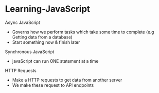 # Learning-JavaScript

Async JavaScript
- Governs how we perform tasks which take some time to complete 
	(e.g Getting data from a database)
- Start something now & finish later

Synchronous JavaScript
- javaScript can run ONE statement at a time

HTTP Requests 
- Make a HTTP requests to get data from another server
- We make these request to API endpoints